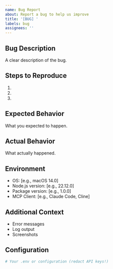 ```yaml
---
name: Bug Report
about: Report a bug to help us improve
title: '[BUG] '
labels: bug
assignees: ''
---
```


## Bug Description

A clear description of the bug.

## Steps to Reproduce

1.
2.
3.

## Expected Behavior

What you expected to happen.

## Actual Behavior

What actually happened.

## Environment

- OS: [e.g., macOS 14.0]
- Node.js version: [e.g., 22.12.0]
- Package version: [e.g., 1.0.0]
- MCP Client: [e.g., Claude Code, Cline]

## Additional Context

- Error messages
- Log output
- Screenshots

## Configuration

```yaml
# Your .env or configuration (redact API keys!)
```
